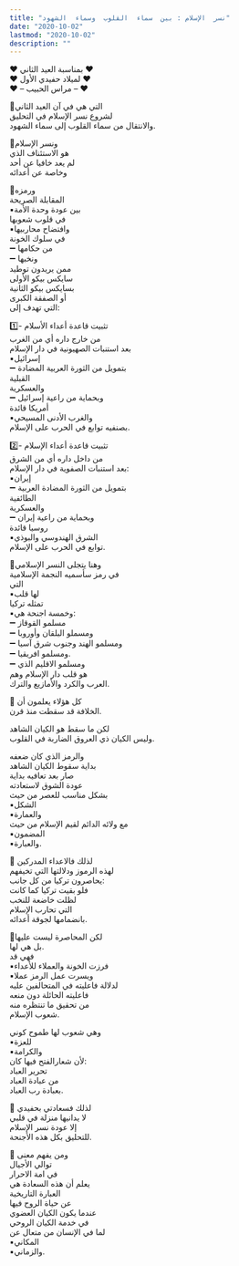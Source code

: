 ```yaml
---
title: "نسر  الإسلام : بين  سماء  القلوب  وسماء  الشهود"
date: "2020-10-02"
lastmod: "2020-10-02"
description: ""
---
```



❤️ بمناسبة العيد الثاني ❤️  
❤️ لميلاد حفيدي الأول ❤️  
❤️ – مراس الحبيب – ❤️  
  
🔹التي هي في آن العيد الثاني   
لشروع نسر الإسلام في التحليق   
والانتقال من سماء القلوب إلى سماء الشهود.   
  
🔹ونسر الإسلام   
هو الاستئناف الذي   
لم يعد خافيا عن أحد   
وخاصة عن أعدائه  
  
🔹ورمزه   
المقابلة الصريحة   
▪️بين عودة وحدة الأمة   
في قلوب شعوبها   
▪️وافتضاح محاربيها   
في سلوك الخونة   
➖ من حكامها   
➖ ونخبها   
ممن يريدون توطيد   
سايكس بيكو الأولى   
بسايكس بيكو الثانية   
أو الصفقة الكبرى   
التي تهدف إلى:  
  
1️⃣- تثبيت قاعدة أعداء الأسلام   
من خارج داره أي من الغرب   
بعد استنبات الصهيونية في دار الإسلام  
▪️إسرائيل   
➖ بتمويل من الثورة العربية المضادة   
القبلية   
والعسكرية   
➖ وبحماية من راعية إسرائيل   
أمريكا قائدة   
▪️والغرب الأدنى المسيحي   
بصنفيه توابع في الحرب على الإسلام.  
  
2️⃣- تثبيت قاعدة أعداء الإسلام   
من داخل داره أي من الشرق   
بعد استنبات الصفوية في دار الإسلام:   
▪️إيران   
➖ بتمويل من الثورة المضادة العربية   
الطائفية   
والعسكرية   
➖ وبحماية من راعية إيران   
روسيا قائدة   
▪️الشرق الهندوسي والبوذي   
توابع في الحرب على الإسلام.  
  
🔹وهنا يتجلى النسر الإسلامي   
في رمز سأسميه النجمة الإسلامية   
التي   
▪️لها قلب   
تمثله تركيا   
▪️وخمسة اجنحة هي:  
➖ مسلمو القوقاز   
➖ ومسملو البلقان وأوروبا  
➖ ومسلمو الهند وجنوب شرق آسيا  
➖ ومسلمو افريقيا.  
➖ ومسلمو الاقليم الذي   
هو قلب دار الإسلام وهم   
العرب والكرد والأمازيع والترك.  
  
🔹 كل هؤلاء يعلمون أن   
الخلافة قد سقطت منذ قرن.   
  
لكن ما سقط هو الكيان الشاهد   
وليس الكيان ذي العروق الضاربة في القلوب.   
  
والرمز الذي كان ضعفه   
بداية سقوط الكيان الشاهد   
صار بعد تعافيه بداية   
عودة الشوق لاستعادته   
بشكل مناسب للعصر من حيث   
▪️الشكل   
▪️والعمارة   
مع ولائه الدائم لقيم الإسلام من حيث   
▪️المضمون   
▪️والعبارة.  
  
🔹 لذلك فالاعداء المدركين   
لهذه الرموز ودلالتها التي تخيفهم   
يحاصرون تركيا من كل جانب:   
فلو بقيت تركيا كما كانت   
لظلت خاضعة للنخب   
التي تحارب الإسلام   
بانضمامها لجوقة أعدائه.   
  
🔹لكن المحاصرة ليست عليها   
بل هي لها.  
فهي قد   
▪️فرزت الخونة والعملاء للأعداء   
▪️ويسرت عمل الرمز عملا   
لدلالة فاعليته في المتحالفين عليه   
فاعليته الحائلة دون منعه   
من تحقيق ما تنتظره منه   
شعوب الإسلام.   
  
وهي شعوب لها طموح كوني   
▪️للعزة   
▪️والكرامة   
لأن شعارالفتح فيها كان:   
تحرير العباد   
من عبادة العباد   
بعبادة رب العباد.  
  
🔹 لذلك فسعادتي بحفيدي   
لا يدانيها منزلة في قلبي   
إلا عودة نسر الإسلام   
للتحليق بكل هذه الأجنحة.   
  
🔹 ومن يفهم معنى   
توالي الأجيال   
في امة الاحرار   
يعلم أن هذه السعادة هي   
العبارة التاريخية   
عن حياة الروح فيها   
عندما يكون الكيان العضوي   
في خدمة الكيان الروحي   
لما في الإنسان من متعال عن   
▪️المكاني   
▪️والزماني.

###